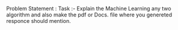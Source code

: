 Problem Statement : 
Task :- Explain the Machine Learning any two algorithm and also make the pdf or Docs. file where you genereted responce should mention.
